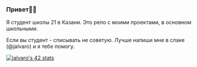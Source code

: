 ### Привет🧚‍♂️

Я студент школы 21 в Казани. Это репо с моими проектами, в основном школьными.

Если вы студент - списывать не советую. Лучше напиши мне в слаке (@jalvaro) и я тебе помогу.

[![jalvaro's 42 stats](https://badge42.vercel.app/api/v2/clawmn3et00060fmljhyt5mkb/stats?cursusId=21&coalitionId=84)](https://github.com/JaeSeoKim/badge42)
